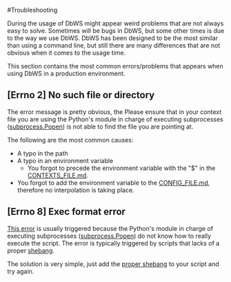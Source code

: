 #Troubleshooting

During the usage of DbWS might appear weird problems that are not always easy to solve. Sometimes will be bugs in DbWS,
but some other times is due to the way we use DbWS. DbWS has been designed to be the most similar than using a command
line, but still there are many differences that are not obvious when it comes to the usage time.

This section contains the most common errors/problems that appears when using DbWS in a production environment.

## [Errno 2] No such file or directory
The error message is pretty obvious, the 
Please ensure that in your context file you are using the Python's module in charge of executing subprocesses 
([subprocess.Popen](https://docs.python.org/3.6/library/subprocess.html)) is not able to find the file you are
pointing at.

The following are the most common causes:
  - A typo in the path
  - A typo in an environment variable
      - You forgot to precede the environment variable with the "$" in the [CONTEXTS_FILE.md](https://github.com/franciscoguemes/DbWS/blob/master/CONTEXTS_FILE.md).
  - You forgot to add the environment variable to the [CONFIG_FILE.md](https://github.com/franciscoguemes/DbWS/blob/master/CONFIG_FILE.md),
therefore no interpolation is taking place.

## [Errno 8] Exec format error
[This error](https://stackoverflow.com/questions/27606653/oserror-errno-8-exec-format-error) is usually triggered 
because the Python's module in charge of executing subprocesses ([subprocess.Popen](https://docs.python.org/3.6/library/subprocess.html)) 
do not know how to really execute the script. The error is typically triggered by scripts that lacks of a proper 
[shebang](https://en.wikipedia.org/wiki/Shebang_(Unix)).

The solution is very simple, just add the [proper shebang](https://en.wikipedia.org/wiki/Shebang_(Unix)#Examples) to your script and try again.